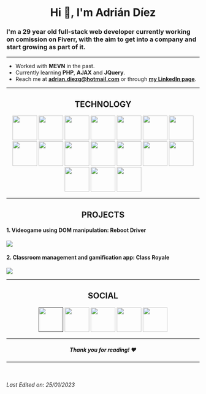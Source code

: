 <h1 align="center">Hi 👋, I'm Adrián Díez</h1>

<h3> I'm a 29 year old full-stack web developer currently working on comission on Fiverr, with the aim to get into a company and start growing as part of it. </h3>

---

- Worked with **MEVN** in the past.
- Currently learning **PHP**, **AJAX** and **JQuery**.
- Reach me at **adrian.diezg@hotmail.com** or through **[my LinkedIn page](https://www.linkedin.com/in/adrian-diez-gp)**.

---

<h2 align="center"> TECHNOLOGY </h2>
<p align="center">

  <img src="https://cdn.jsdelivr.net/gh/devicons/devicon/icons/html5/html5-original-wordmark.svg" style="height: 4rem;"/>
  <img src="https://cdn.jsdelivr.net/gh/devicons/devicon/icons/css3/css3-original-wordmark.svg" style="height: 4rem;"/>
  <img src="https://cdn.jsdelivr.net/gh/devicons/devicon/icons/javascript/javascript-plain.svg" style="height: 4rem;"/>
  <img src="https://cdn.jsdelivr.net/gh/devicons/devicon/icons/bootstrap/bootstrap-plain-wordmark.svg"  style="height: 4rem;"/>
  <img src="https://cdn.jsdelivr.net/gh/devicons/devicon/icons/npm/npm-original-wordmark.svg" style="height: 4rem;"/>
  <img src="https://cdn.jsdelivr.net/gh/devicons/devicon/icons/nodejs/nodejs-original-wordmark.svg" style="height:4rem;"/>

  <img src="https://cdn.jsdelivr.net/gh/devicons/devicon/icons/vuejs/vuejs-original.svg" style="height: 4rem;"/>
  <img src="https://cdn.jsdelivr.net/gh/devicons/devicon/icons/vuetify/vuetify-original.svg" style="height: 4rem;"/>
 
  <img src="https://cdn.jsdelivr.net/gh/devicons/devicon/icons/python/python-original.svg"  style="height: 4rem;"/>
  <img src="https://cdn.jsdelivr.net/gh/devicons/devicon/icons/pandas/pandas-original-wordmark.svg" style="height: 4rem;"/>
  <img src="https://cdn.jsdelivr.net/gh/devicons/devicon/icons/matlab/matlab-original.svg" style="height: 4rem;"/>
  
  <img src="https://cdn.jsdelivr.net/gh/devicons/devicon/icons/express/express-original-wordmark.svg" style="height: 4rem;"/>
  <img src="https://cdn.jsdelivr.net/gh/devicons/devicon/icons/mongodb/mongodb-original-wordmark.svg" style="height: 4rem;"/>
  <img src="https://cdn.jsdelivr.net/gh/devicons/devicon/icons/mysql/mysql-original-wordmark.svg" style="height:4rem;"/>
          
  
  <img src="https://cdn.jsdelivr.net/gh/devicons/devicon/icons/git/git-plain.svg" style="height: 4rem"/>
  <img src="https://cdn.jsdelivr.net/gh/devicons/devicon/icons/github/github-original-wordmark.svg" style="height: 4rem;"/>
  
  
  <img src="https://cdn.jsdelivr.net/gh/devicons/devicon/icons/heroku/heroku-plain-wordmark.svg" style="height:4rem;"/>
    
</p>
  
---  
  
<h2 align="center"> PROJECTS </h2>

<h4>1. Videogame using DOM manipulation: <strong>Reboot Driver</strong></h4>

<a href="https://jonathanpmelian.github.io/RebootDriver/"><img src="https://user-images.githubusercontent.com/89730979/144331017-5f802663-49fd-4c0e-b9f6-9af132147c4a.png"> </a>


<h4>2. Classroom management and gamification app: Class Royale</h4>
<a href="https://class-royale.netlify.app/"><img src="https://i.gyazo.com/4dd9a82f79c2e165c3688966d31b0c87.gif"> </a>

---

<h2 align="center"> SOCIAL </h2>
<p align="center">
<a href="" ><img src="https://cdn.jsdelivr.net/gh/devicons/devicon/icons/linkedin/linkedin-original.svg" style="height: 4rem""></a> 
<img src="https://mulder-onions.com/wp-content/uploads/2017/02/White-square.jpg" style="height:4rem;">
<a href="https://www.hackerrank.com/adrian_diezg" ><img src="https://upload.wikimedia.org/wikipedia/commons/thumb/4/40/HackerRank_Icon-1000px.png/220px-HackerRank_Icon-1000px.png" style="height:4rem;"></a>  
<img src="https://mulder-onions.com/wp-content/uploads/2017/02/White-square.jpg" style="height:4rem;">
<a href="https://www.instagram.com/dieztefano/" ><img src="https://upload.wikimedia.org/wikipedia/commons/thumb/e/e7/Instagram_logo_2016.svg/2048px-Instagram_logo_2016.svg.png" style="height:4rem;"></a>  
 </p> 
  
---
<h5 align="center">Thank you for reading! ❤️</h5>

---
<br/>  
  <h6>Last Edited on: 25/01/2023</h6>

